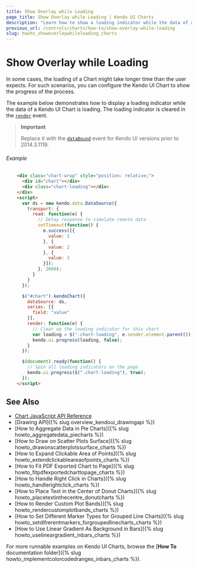 ```yaml
---
title: Show Overlay while Loading
page_title: Show Overlay while Loading | Kendo UI Charts
description: "Learn how to show a loading indicator while the data of a Kendo UI Chart is loading."
previous_url: /controls/charts/how-to/show-overlay-while-loading
slug: howto_showoverlaywhileloading_charts
---
```


# Show Overlay while Loading

In some cases, the loading of a Chart might take longer time than the user expects. For such scenarios, you can configure the Kendo UI Chart to show the progress of the process.

The example below demonstrates how to display a loading indicator while the data of a Kendo UI Chart is loading. The loading indicator is cleared in the [`render`](/api/javascript/dataviz/ui/chart/events/render) event.

> **Important**
>
> Replace it with the [`dataBound`](/api/javascript/dataviz/ui/chart/events/databound) event for Kendo UI versions prior to 2014.3.1119.

###### Example

```html
    <div class="chart-wrap" style="position: relative;">
      <div id="chart"></div>
      <div class="chart-loading"></div>
    </div>
    <script>
      var ds = new kendo.data.DataSource({
        transport: {
          read: function(e) {
            // Delay response to simulate remote data
            setTimeout(function() {
              e.success([{
                value: 1
              }, {
                value: 2
              }, {
                value: 3
              }]);
            }, 2000);
          }
        }
      });

      $("#chart").kendoChart({
        dataSource: ds,
        series: [{
          field: "value"
        }],
        render: function(e) {
          // Clear up the loading indicator for this chart
          var loading = $(".chart-loading", e.sender.element.parent());
          kendo.ui.progress(loading, false);
        }
      });

      $(document).ready(function() {
        // Spin all loading indicators on the page
        kendo.ui.progress($(".chart-loading"), true);
      });
    </script>
```

## See Also

* [Chart JavaScript API Reference](/api/javascript/dataviz/ui/chart)
* [Drawing API]({% slug overview_kendoui_drawingapi %})
* [How to Aggregate Data in Pie Charts]({% slug howto_aggregatedata_piecharts %})
* [How to Draw on Scatter Plots Surface]({% slug howto_drawonscatterplotssurface_charts %})
* [How to Expand Clickable Area of Points]({% slug howto_extendclickableareaofpoints_charts %})
* [How to Fit PDF Exported Chart to Page]({% slug howto_fitpdfexportedcharttopage_charts %})
* [How to Handle Right Click in Charts]({% slug howto_handlerightclick_charts %})
* [How to Place Text in the Center of Donut Charts]({% slug howto_placetextinthecentre_donutcharts %})
* [How to Render Custom Plot Bands]({% slug howto_rendercustomplotbands_charts %})
* [How to Set Different Marker Types for Grouped Line Charts]({% slug howto_setdifrerentmarkers_forgroupedlinecharts_charts %})
* [How to Use Linear Gradient As Background in Bars]({% slug howto_uselineargradient_inbars_charts %})

For more runnable examples on Kendo UI Charts, browse the [**How To** documentation folder]({% slug howto_implementcolorcodedranges_inbars_charts %}).
